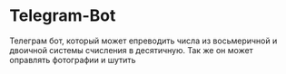 # Telegram-Bot
Телеграм бот, который может епреводить числа из восьмеричной и двоичной системы счисления в десятичную. Так же он может оправлять фотографии и шутить
